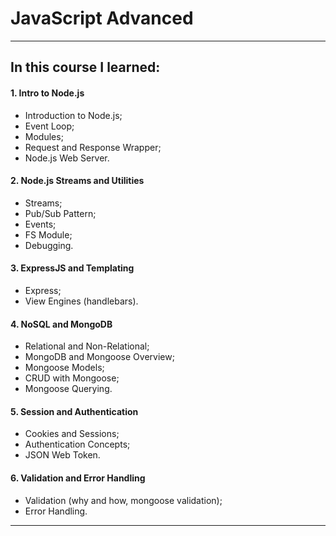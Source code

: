 <h1 text-decoration="none"> JavaScript Advanced</h1>

----------------------------------------------------------------------------------------

<h2 text-decoration= "underlined"; font-weight= "bold";>In this course I learned:</h2>

<h4 font-weight="bold";>1. Intro to Node.js</h4>
<ul>
 <li> Introduction to Node.js;</li>
 <li> Event Loop;</li>
 <li> Modules;</li>
 <li> Request and Response Wrapper;</li>
 <li> Node.js Web Server.</li>
</ul>
<h4 font-weight="bold";>2. Node.js Streams and Utilities</h4>
<ul>
  <li> Streams;</li>
  <li> Pub/Sub Pattern;</li>
  <li> Events;</li>
  <li> FS Module;</li>
  <li> Debugging.</li>
</ul>
<h4 font-weight="bold";>3. ExpressJS and Templating</h4>
<ul>
  <li> Express;</li>
  <li> View Engines (handlebars).</li>
 </ul>
<h4 font-weight="bold";>4. NoSQL and MongoDB</h4>
<ul>
  <li> Relational and Non-Relational;</li>
  <li> MongoDB and Mongoose Overview;</li>
  <li> Mongoose Models;</li>
  <li> CRUD with Mongoose;</li>
  <li> Mongoose Querying.</li>
</ul>
<h4 font-weight="bold";>5. Session and Authentication</h4>
<ul>
  <li> Cookies and Sessions;</li>
  <li> Authentication Concepts;</li>
  <li> JSON Web Token.</li>
</ul>
<h4 font-weight="bold";>6. Validation and Error Handling</h4>
<ul>
  <li> Validation (why and how, mongoose validation);</li>
  <li> Error Handling.</li>
</ul>

----------------------------------------------------------------------------------------
